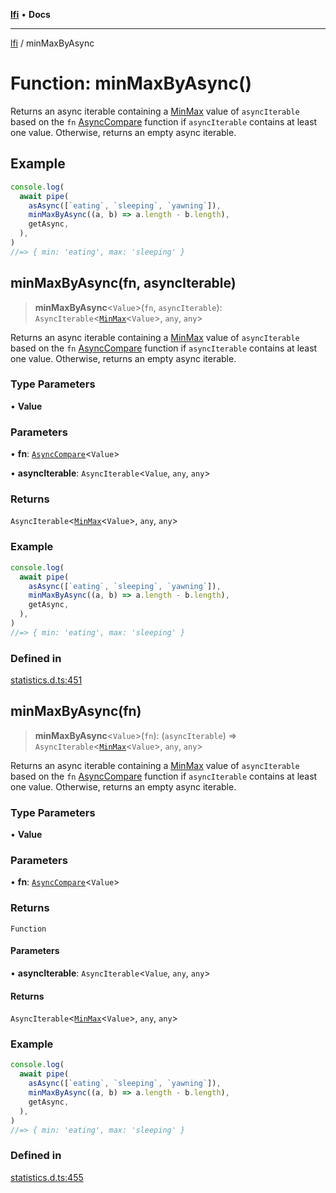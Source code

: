 [**lfi**](../readme.md) • **Docs**

---

[lfi](../globals.md) / minMaxByAsync

# Function: minMaxByAsync()

Returns an async iterable containing a [MinMax](../type-aliases/MinMax.md) value
of `asyncIterable` based on the `fn`
[AsyncCompare](../type-aliases/AsyncCompare.md) function if `asyncIterable`
contains at least one value. Otherwise, returns an empty async iterable.

## Example

```js
console.log(
  await pipe(
    asAsync([`eating`, `sleeping`, `yawning`]),
    minMaxByAsync((a, b) => a.length - b.length),
    getAsync,
  ),
)
//=> { min: 'eating', max: 'sleeping' }
```

## minMaxByAsync(fn, asyncIterable)

> **minMaxByAsync**\<`Value`\>(`fn`, `asyncIterable`):
> `AsyncIterable`\<[`MinMax`](../type-aliases/MinMax.md)\<`Value`\>, `any`,
> `any`\>

Returns an async iterable containing a [MinMax](../type-aliases/MinMax.md) value
of `asyncIterable` based on the `fn`
[AsyncCompare](../type-aliases/AsyncCompare.md) function if `asyncIterable`
contains at least one value. Otherwise, returns an empty async iterable.

### Type Parameters

• **Value**

### Parameters

• **fn**: [`AsyncCompare`](../type-aliases/AsyncCompare.md)\<`Value`\>

• **asyncIterable**: `AsyncIterable`\<`Value`, `any`, `any`\>

### Returns

`AsyncIterable`\<[`MinMax`](../type-aliases/MinMax.md)\<`Value`\>, `any`,
`any`\>

### Example

```js
console.log(
  await pipe(
    asAsync([`eating`, `sleeping`, `yawning`]),
    minMaxByAsync((a, b) => a.length - b.length),
    getAsync,
  ),
)
//=> { min: 'eating', max: 'sleeping' }
```

### Defined in

[statistics.d.ts:451](https://github.com/TomerAberbach/lfi/blob/85d6360ac7d8f71c70f308d2ace5bc2aa99ab03d/src/operations/statistics.d.ts#L451)

## minMaxByAsync(fn)

> **minMaxByAsync**\<`Value`\>(`fn`): (`asyncIterable`) =>
> `AsyncIterable`\<[`MinMax`](../type-aliases/MinMax.md)\<`Value`\>, `any`,
> `any`\>

Returns an async iterable containing a [MinMax](../type-aliases/MinMax.md) value
of `asyncIterable` based on the `fn`
[AsyncCompare](../type-aliases/AsyncCompare.md) function if `asyncIterable`
contains at least one value. Otherwise, returns an empty async iterable.

### Type Parameters

• **Value**

### Parameters

• **fn**: [`AsyncCompare`](../type-aliases/AsyncCompare.md)\<`Value`\>

### Returns

`Function`

#### Parameters

• **asyncIterable**: `AsyncIterable`\<`Value`, `any`, `any`\>

#### Returns

`AsyncIterable`\<[`MinMax`](../type-aliases/MinMax.md)\<`Value`\>, `any`,
`any`\>

### Example

```js
console.log(
  await pipe(
    asAsync([`eating`, `sleeping`, `yawning`]),
    minMaxByAsync((a, b) => a.length - b.length),
    getAsync,
  ),
)
//=> { min: 'eating', max: 'sleeping' }
```

### Defined in

[statistics.d.ts:455](https://github.com/TomerAberbach/lfi/blob/85d6360ac7d8f71c70f308d2ace5bc2aa99ab03d/src/operations/statistics.d.ts#L455)
